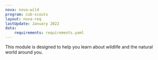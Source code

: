 ```yaml
---
nova: nova-wild
program: cub-scouts
layout: nova-req
lastUpdate: January 2022
data:
    requirements: requirements.yaml
---
```


This module is designed to help you learn about wildlife and the natural world around you.
